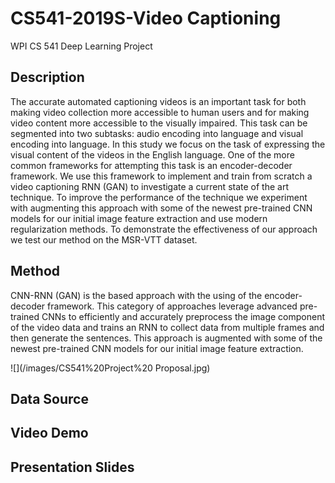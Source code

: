 # CS541-2019S-Video Captioning
WPI CS 541 Deep Learning Project 

## Description
The accurate automated captioning videos is an important task for both making video collection more accessible to human users and for making video content more accessible to the visually impaired. This task can be segmented into two subtasks: audio encoding into language and visual encoding into language. In this study we focus on the task of expressing the visual content of the videos in the English language. One of the more common frameworks for attempting this task is an encoder-decoder framework. We use this framework to implement and train from scratch a video captioning RNN (GAN) to investigate a current state of the art technique. To improve the performance of the technique we experiment with augmenting this approach with some of the newest pre-trained CNN models for our initial image feature extraction and use modern regularization methods. To demonstrate the effectiveness of our approach we test our method on the MSR-VTT dataset.

## Method
CNN-RNN (GAN) is the based approach with the using of the encoder-decoder framework. This category of approaches leverage advanced pre-trained CNNs to efficiently and accurately preprocess the image component of the video data and trains an RNN to collect data from multiple frames and then generate the sentences. This approach is augmented with some of the newest pre-trained CNN models for our initial image feature extraction.

![](/images/CS541%20Project%20 Proposal.jpg)

## Data Source



## Video Demo


## Presentation Slides
